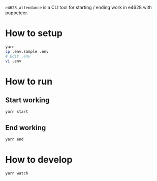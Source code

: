 `e4628_attendance` is a CLI tool for starting / ending work in e4628 with puppeteer.

# How to setup

```sh
yarn
cp .env.sample .env
# Edit .env
vi .env
```

# How to run

## Start working

```sh
yarn start
```

## End working

```sh
yarn end
```

# How to develop

```
yarn watch
```